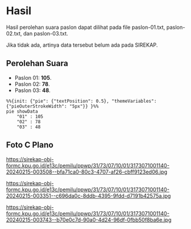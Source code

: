 # Hasil

Hasil perolehan suara paslon dapat dilihat pada file paslon-01.txt, paslon-02.txt, dan paslon-03.txt.

Jika tidak ada, artinya data tersebut belum ada pada SIREKAP.

## Perolehan Suara

 * Paslon 01: **105**.
 * Paslon 02: **78**.
 * Paslon 03: **48**.

```mermaid
%%{init: {"pie": {"textPosition": 0.5}, "themeVariables": {"pieOuterStrokeWidth": "5px"}} }%%
pie showData
    "01" : 105
    "02" : 78
    "03" : 48
```
## Foto C Plano

https://sirekap-obj-formc.kpu.go.id/e13c/pemilu/ppwp/31/73/07/10/01/3173071001140-20240215-003508--bfa71ca0-80c3-4707-af26-cbff9123ed06.jpg

https://sirekap-obj-formc.kpu.go.id/e13c/pemilu/ppwp/31/73/07/10/01/3173071001140-20240215-003351--c696da0c-8ddb-4395-9fdd-d7191b42575a.jpg

https://sirekap-obj-formc.kpu.go.id/e13c/pemilu/ppwp/31/73/07/10/01/3173071001140-20240215-003743--b70e0c7d-90a0-4d24-96df-0fbb50f8ba6e.jpg
